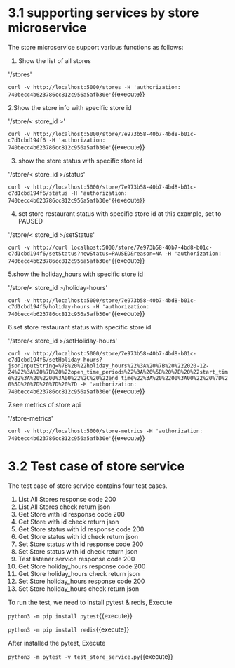 # 3.1 supporting services by store microservice

The store microservice support various functions as follows:


1. Show the list of all stores

'/stores'

`curl -v http://localhost:5000/stores -H 'authorization: 740becc4b623786cc812c956a5afb30e'`{{execute}}


2.Show the store info with specific store id

'/store/< store_id >' 

`curl -v http://localhost:5000/store/7e973b58-40b7-4bd8-b01c-c7d1cbd194f6 -H 'authorization: 740becc4b623786cc812c956a5afb30e'`{{execute}}



3. show the store status with specific store id

'/store/< store_id >/status'

`curl -v http://localhost:5000/store/7e973b58-40b7-4bd8-b01c-c7d1cbd194f6/status -H 'authorization: 740becc4b623786cc812c956a5afb30e'`{{execute}}


4. set store restaurant status with specific store id at this example, set to PAUSED

'/store/< store_id >/setStatus'

`curl -v http://curl localhost:5000/store/7e973b58-40b7-4bd8-b01c-c7d1cbd194f6/setStatus?newStatus=PAUSED&reason=NA -H 'authorization: 740becc4b623786cc812c956a5afb30e'`{{execute}}


5.show the holiday_hours with specific store id

'/store/< store_id >/holiday-hours'

`curl -v http://localhost:5000/store/7e973b58-40b7-4bd8-b01c-c7d1cbd194f6/holiday-hours -H 'authorization: 740becc4b623786cc812c956a5afb30e'`{{execute}}

6.set store restaurant status with specific store id

'/store/< store_id >/setHoliday-hours'

`curl -v http://localhost:5000/store/7e973b58-40b7-4bd8-b01c-c7d1cbd194f6/setHoliday-hours?jsonInputString=%7B%20%22holiday_hours%22%3A%20%7B%20%222020-12-24%22%3A%20%7B%20%22open_time_periods%22%3A%20%5B%20%7B%20%22start_time%22%3A%20%2200%3A00%22%2C%20%22end_time%22%3A%20%2200%3A00%22%20%7D%20%5D%20%7D%20%7D%20%7D -H 'authorization: 740becc4b623786cc812c956a5afb30e'`{{execute}}

7.see metrics of store api

'/store-metrics'

`curl -v http://localhost:5000/store-metrics -H 'authorization: 740becc4b623786cc812c956a5afb30e'`{{execute}}




# 3.2 Test case of store service

The test case of store service contains four test cases.

1. List All Stores response code 200
2. List All Stores check return json
3. Get Store with id response code 200
4. Get Store with id check return json
5. Get Store status with id response code 200
6. Get Store status with id check return json
7. Set Store status with id response code 200
8. Set Store status with id check return json
9. Test listener service response code 200
10. Get Store holiday_hours response code 200
11. Get Store holiday_hours check return json
12. Set Store holiday_hours response code 200
13. Set Store holiday_hours check return json

To run the test, we need to install pytest & redis, Execute

`python3 -m pip install pytest`{{execute}}

`python3 -m pip install redis`{{execute}}

After installed the pytest, Execute

`python3 -m pytest -v test_store_service.py`{{execute}}
